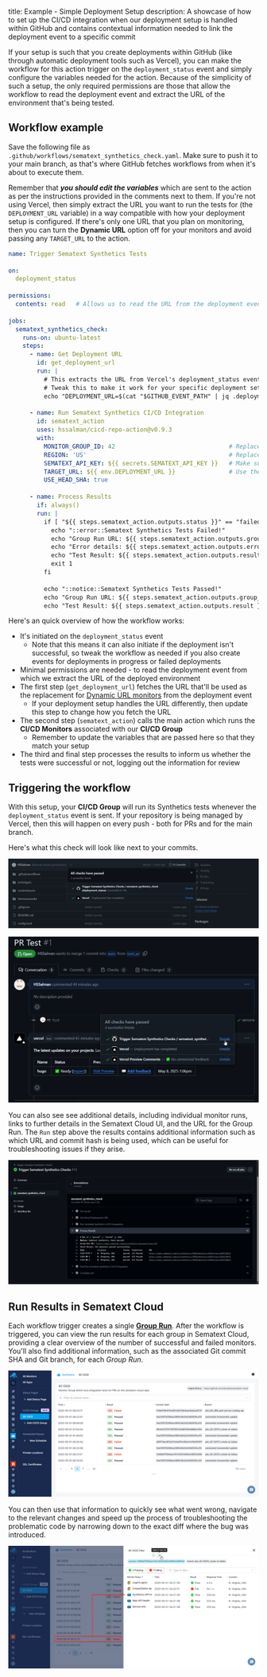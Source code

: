 title: Example - Simple Deployment Setup
description: A showcase of how to set up the CI/CD integration when our deployment setup is handled within GitHub and contains contextual information needed to link the deployment event to a specific commit

If your setup is such that you create deployments within GitHub (like through automatic deployment tools such as Vercel), you can make the workflow for this action trigger on the `deployment_status` event and simply configure the variables needed for the action. Because of the simplicity of such a setup, the only required permissions are those that allow the workflow to read the deployment event and extract the URL of the environment that's being tested.


## Workflow example

Save the following file as `.github/workflows/sematext_synthetics_check.yaml`. Make sure to push it to your main branch, as that's where GitHub fetches workflows from when it's about to execute them.

Remember that ***you should edit the variables*** which are sent to the action as per the instructions provided in the comments next to them. If you're not using Vercel, then simply extract the URL you want to run the tests for (the `DEPLOYMENT_URL` variable) in a way compatible with how your deployment setup is configured. If there's only one URL that you plan on monitoring, then you can turn the **Dynamic URL** option off for your monitors and avoid passing any `TARGET_URL` to the action.

```yaml
name: Trigger Sematext Synthetics Tests

on:
  deployment_status

permissions:
  contents: read   # Allows us to read the URL from the deployment event

jobs:
  sematext_synthetics_check:
    runs-on: ubuntu-latest
    steps:
      - name: Get Deployment URL
        id: get_deployment_url
        run: |
          # This extracts the URL from Vercel's deployment_status event
          # Tweak this to make it work for your specific deployment setup
          echo "DEPLOYMENT_URL=$(cat "$GITHUB_EVENT_PATH" | jq .deployment_status.target_url)" >> $GITHUB_ENV

      - name: Run Sematext Synthetics CI/CD Integration
        id: sematext_action
        uses: hssalman/cicd-repo-action@v0.9.3
        with:
          MONITOR_GROUP_ID: 42                                # Replace with your actual Monitor Group ID
          REGION: 'US'                                        # Replace with your Sematext Cloud Region ('EU' or 'US')
          SEMATEXT_API_KEY: ${{ secrets.SEMATEXT_API_KEY }}   # Make sure to add your Sematext API key as a repository secret first
          TARGET_URL: ${{ env.DEPLOYMENT_URL }}               # Use the URL that's autodeployed by Vercel as the replacement for <DYNAMIC_URL>
          USE_HEAD_SHA: true

      - name: Process Results
        if: always()
        run: |
          if [ "${{ steps.sematext_action.outputs.status }}" == "failed" ]; then
            echo "::error::Sematext Synthetics Tests Failed!"
            echo "Group Run URL: ${{ steps.sematext_action.outputs.group_run_url }}"
            echo "Error details: ${{ steps.sematext_action.outputs.error }}"
            echo "Test Result: ${{ steps.sematext_action.outputs.result }}"
            exit 1
          fi

          echo "::notice::Sematext Synthetics Tests Passed!"
          echo "Group Run URL: ${{ steps.sematext_action.outputs.group_run_url }}"
          echo "Test Result: ${{ steps.sematext_action.outputs.result }}"
```

Here's an quick overview of how the workflow works:

- It's initiated on the `deployment_status` event
  - Note that this means it can also initiate if the deployment isn't successful, so tweak the workflow as needed if you also create events for deployments in progress or failed deployments
- Minimal permissions are needed - to read the deployment event from which we extract the URL of the deployed environment
- The first step (`get_deployment_url`) fetches the URL that'll be used as the replacement for [Dynamic URL monitors](/docs/synthetics/ci-cd/ci-cd-monitors/#dynamic-urls) from the deployment event
  - If your deployment setup handles the URL differently, then update this step to change how you fetch the URL
- The second step (`sematext_action`) calls the main action which runs the **CI/CD Monitors** associated with our **CI/CD Group**
  - Remember to update the variables that are passed here so that they match your setup
- The third and final step processes the results to inform us whether the tests were successful or not, logging out the information for review


## Triggering the workflow

With this setup, your **CI/CD Group** will run its Synthetics tests whenever the `deployment_status` event is sent. If your repository is being managed by Vercel, then this will happen on every push - both for PRs and for the main branch.

Here's what this check will look like next to your commits.

![Commit Check on the main branch](/docs/images/synthetics/cicd-check-commit-master.png)

![Commit Check on a PR](/docs/images/synthetics/cicd-check-commit-pr.png)


You can also see see additional details, including individual monitor runs, links to further details in the Sematext Cloud UI, and the URL for the Group Run. The `Run` step above the results contains additional information such as which URL and commit hash is being used, which can be useful for troubleshooting issues if they arise.

![Check Details](/docs/images/synthetics/cicd-check-details.png)


## Run Results in Sematext Cloud

Each workflow trigger creates a single [**Group Run**](/docs/synthetics/ci-cd/ci-cd-overview/#group-runs). After the workflow is triggered, you can view the run results for each group in Sematext Cloud, providing a clear overview of the number of successful and failed monitors. You'll also find additional information, such as the associated Git commit SHA and Git branch, for each *Group Run*.

![CI/CD Group Runs Overview](/docs/images/synthetics/cicd-group-run-list.png)

You can then use that information to quickly see what went wrong, navigate to the relevant changes and speed up the process of troubleshooting the problematic code by narrowing down to the exact diff where the bug was introduced.

![CI/CD Group Run](/docs/images/synthetics/cicd-group-run.png)
